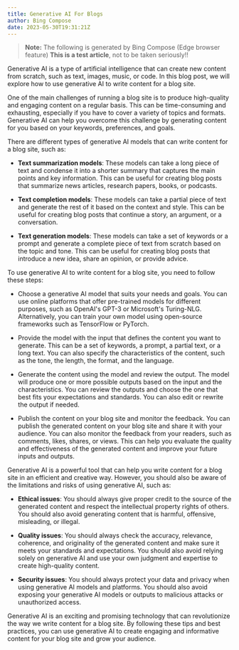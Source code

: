 ```yaml
---
title: Generative AI For Blogs
author: Bing Compose
date: 2023-05-30T19:31:21Z
---
```


> **Note:** The following is generated by Bing Compose (Edge browser feature)
> **This is a test article**, not to be taken seriously!!

Generative AI is a type of artificial intelligence that can create new content
from scratch, such as text, images, music, or code. In this blog post, we will
explore how to use generative AI to write content for a blog site.

One of the main challenges of running a blog site is to produce high-quality and
engaging content on a regular basis. This can be time-consuming and exhausting,
especially if you have to cover a variety of topics and formats. Generative AI
can help you overcome this challenge by generating content for you based on your
keywords, preferences, and goals.

There are different types of generative AI models that can write content for a
blog site, such as:

- **Text summarization models**: These models can take a long piece of text and
  condense it into a shorter summary that captures the main points and key
  information. This can be useful for creating blog posts that summarize news
  articles, research papers, books, or podcasts.

- **Text completion models**: These models can take a partial piece of text and
  generate the rest of it based on the context and style. This can be useful for
  creating blog posts that continue a story, an argument, or a conversation.

- **Text generation models**: These models can take a set of keywords or a
  prompt and generate a complete piece of text from scratch based on the topic
  and tone. This can be useful for creating blog posts that introduce a new
  idea, share an opinion, or provide advice.

To use generative AI to write content for a blog site, you need to follow these
steps:

- Choose a generative AI model that suits your needs and goals. You can use
  online platforms that offer pre-trained models for different purposes, such as
  OpenAI's GPT-3 or Microsoft's Turing-NLG. Alternatively, you can train your
  own model using open-source frameworks such as TensorFlow or PyTorch.

- Provide the model with the input that defines the content you want to
  generate. This can be a set of keywords, a prompt, a partial text, or a long
  text. You can also specify the characteristics of the content, such as the
  tone, the length, the format, and the language.

- Generate the content using the model and review the output. The model will
  produce one or more possible outputs based on the input and the
  characteristics. You can review the outputs and choose the one that best fits
  your expectations and standards. You can also edit or rewrite the output if
  needed.

- Publish the content on your blog site and monitor the feedback. You can
  publish the generated content on your blog site and share it with your
  audience. You can also monitor the feedback from your readers, such as
  comments, likes, shares, or views. This can help you evaluate the quality and
  effectiveness of the generated content and improve your future inputs and
  outputs.

Generative AI is a powerful tool that can help you write content for a blog site
in an efficient and creative way. However, you should also be aware of the
limitations and risks of using generative AI, such as:

- **Ethical issues**: You should always give proper credit to the source of the
  generated content and respect the intellectual property rights of others. You
  should also avoid generating content that is harmful, offensive, misleading,
  or illegal.

- **Quality issues**: You should always check the accuracy, relevance,
  coherence, and originality of the generated content and make sure it meets
  your standards and expectations. You should also avoid relying solely on
  generative AI and use your own judgment and expertise to create high-quality
  content.

- **Security issues**: You should always protect your data and privacy when
  using generative AI models and platforms. You should also avoid exposing your
  generative AI models or outputs to malicious attacks or unauthorized access.

Generative AI is an exciting and promising technology that can revolutionize the
way we write content for a blog site. By following these tips and best
practices, you can use generative AI to create engaging and informative content
for your blog site and grow your audience.
